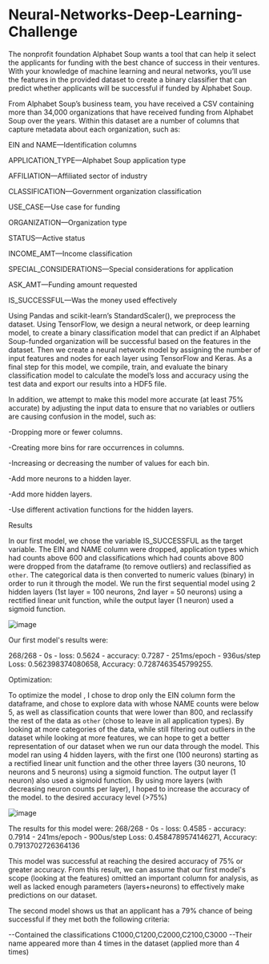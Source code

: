 # Neural-Networks-Deep-Learning-Challenge

The nonprofit foundation Alphabet Soup wants a tool that can help it select the applicants for funding with the best chance of success in their ventures. With your knowledge of machine learning and neural networks, you’ll use the features in the provided dataset to create a binary classifier that can predict whether applicants will be successful if funded by Alphabet Soup.

From Alphabet Soup’s business team, you have received a CSV containing more than 34,000 organizations that have received funding from Alphabet Soup over the years. Within this dataset are a number of columns that capture metadata about each organization, such as:

EIN and NAME—Identification columns

APPLICATION_TYPE—Alphabet Soup application type

AFFILIATION—Affiliated sector of industry

CLASSIFICATION—Government organization classification

USE_CASE—Use case for funding

ORGANIZATION—Organization type

STATUS—Active status

INCOME_AMT—Income classification

SPECIAL_CONSIDERATIONS—Special considerations for application

ASK_AMT—Funding amount requested

IS_SUCCESSFUL—Was the money used effectively


Using Pandas and scikit-learn’s StandardScaler(), we preprocess the dataset. Using TensorFlow, we design a neural network, or deep learning model, to create a binary classification model that can predict if an Alphabet Soup-funded organization will be successful based on the features in the dataset. Then we create a neural network model by assigning the number of input features and nodes for each layer using TensorFlow and Keras. As a final step for this model, we compile, train, and evaluate the binary classification model to calculate the model’s loss and accuracy using the test data and export our results into a HDF5 file.

In addition, we attempt to make this model more accurate (at least 75% accurate) by adjusting the input data to ensure that no variables or outliers are causing confusion in the model, such as:

-Dropping more or fewer columns.

-Creating more bins for rare occurrences in columns.

-Increasing or decreasing the number of values for each bin.

-Add more neurons to a hidden layer.

-Add more hidden layers.

-Use different activation functions for the hidden layers.

Results

In our first model, we chose the variable IS_SUCCESSFUL as the target variable. The EIN and NAME column were dropped, application types which had counts above 600 and
classifications which had counts above 800 were dropped from the dataframe (to remove outliers) and reclassified as `other`. The categorical data is then converted to numeric values (binary) in order to run it through the model.
We run the first sequential model using 2 hidden layers (1st layer = 100 neurons, 2nd layer = 50 neurons) using a rectified linear unit function, while the output layer (1 neuron) used a sigmoid function.

![image](https://user-images.githubusercontent.com/6768169/226886322-d0d88e56-c3d7-43e8-ba0c-f08676629386.png)

Our first model's results were:

268/268 - 0s - loss: 0.5624 - accuracy: 0.7287 - 251ms/epoch - 936us/step
Loss: 0.562398374080658, Accuracy: 0.7287463545799255.

Optimization:

To optimize the model , I chose to drop only the EIN column form the dataframe, and chose to explore data with whose NAME counts were below 5, as well as classification counts that were lower than 800, and reclassify the rest of the data as `other` (chose to leave in all application types). By looking at more categories of the data, while still filtering out outliers in the dataset while looking at more features, we can hope to get a better representation of our dataset when we run our data through the model.
This model ran using 4 hidden layers, with the first one (100 neurons) starting as a rectified linear unit function and the other three layers (30 neurons, 10 neurons and 5 neurons) using a sigmoid function. The output layer (1 neuron) also used a sigmoid function. By using more layers (with decreasing neuron counts per layer), I hoped to increase the accuracy of the model.
to the desired accuracy level (>75%)

![image](https://user-images.githubusercontent.com/6768169/226889167-77b45903-9427-4d75-81c0-55a03fa9317b.png)

The results for this model were:
268/268 - 0s - loss: 0.4585 - accuracy: 0.7914 - 241ms/epoch - 900us/step
Loss: 0.4584789574146271, Accuracy: 0.7913702726364136

This model was successful at reaching the desired accuracy of 75% or greater accuracy. From this result, we can assume that our first model's scope (looking at the features) omitted an important column for analysis, as well as lacked enough parameters (layers+neurons) to effectively make predictions on our dataset. 

The second model shows us that an applicant has a 79% chance of being successful if they met both the following criteria:

--Contained the classifications C1000,C1200,C2000,C2100,C3000
--Their name appeared more than 4 times in the dataset (applied more than 4 times)
